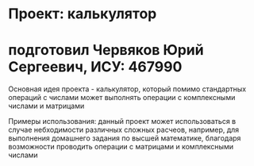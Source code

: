 # Проект: калькулятор
# подготовил Червяков Юрий Сергеевич, ИСУ: 467990
 Основная идея проекта - калькулятор, который помимо стандартных операций с числами может выполнять операции с комплексными числами и матрицами
 
Примеры использования: данный проект может использоваться в случае небходимости различных сложных расчеов, например, для выполнения домашнего задания по высшей математике, благодаря возможности проводить операции с матрицами и комплексными числами
